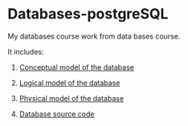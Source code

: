 # Databases-postgreSQL

My databases course work from data bases course.


It includes:


1. [Conceptual model of the database](https://github.com/Serega6678/Data-bases-postgreSQL/blob/master/conceptual%20model.jpg)


2. [Logical model of the database](https://github.com/Serega6678/Data-bases-postgreSQL/blob/master/logical%20model.jpg)


3. [Physical model of the database](https://github.com/Serega6678/Data-bases-postgreSQL/blob/master/physical%20model.xlsx)


4. [Database source code](https://github.com/Serega6678/Data-bases-postgreSQL/blob/master/Laptop_producing_company.sql)
